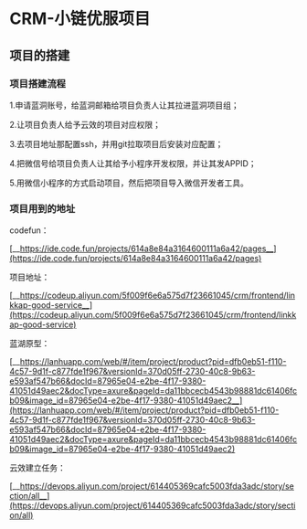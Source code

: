# CRM-小链优服项目
## 项目的搭建

### 项目搭建流程

1.申请蓝洞账号，给蓝洞邮箱给项目负责人让其拉进蓝洞项目组；

2.让项目负责人给予云效的项目对应权限；

3.去项目地址那配置ssh，并用git拉取项目后安装对应配置；

4.把微信号给项目负责人让其给予小程序开发权限，并让其发APPID；

5.用微信小程序的方式启动项目，然后把项目导入微信开发者工具。

### 项目用到的地址

codefun：

[__https://ide.code.fun/projects/614a8e84a3164600111a6a42/pages__](https://ide.code.fun/projects/614a8e84a3164600111a6a42/pages)

项目地址：

[__https://codeup.aliyun.com/5f009f6e6a575d7f23661045/crm/frontend/linkkap-good-service__](https://codeup.aliyun.com/5f009f6e6a575d7f23661045/crm/frontend/linkkap-good-service)

蓝湖原型：

[__https://lanhuapp.com/web/#/item/project/product?pid=dfb0eb51-f110-4c57-9d1f-c877fde1f967&versionId=370d05ff-2730-40c8-9b63-e593af547b66&docId=87965e04-e2be-4f17-9380-41051d49aec2&docType=axure&pageId=da11bbcecb4543b98881dc61406fcb09&image_id=87965e04-e2be-4f17-9380-41051d49aec2__](https://lanhuapp.com/web/#/item/project/product?pid=dfb0eb51-f110-4c57-9d1f-c877fde1f967&versionId=370d05ff-2730-40c8-9b63-e593af547b66&docId=87965e04-e2be-4f17-9380-41051d49aec2&docType=axure&pageId=da11bbcecb4543b98881dc61406fcb09&image_id=87965e04-e2be-4f17-9380-41051d49aec2)

云效建立任务：

[__https://devops.aliyun.com/project/614405369cafc5003fda3adc/story/section/all__](https://devops.aliyun.com/project/614405369cafc5003fda3adc/story/section/all)


